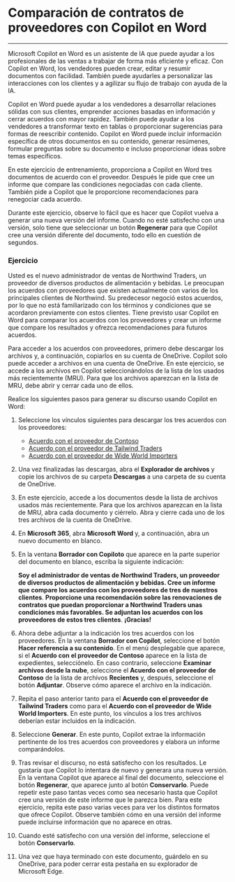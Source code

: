 
# Comparación de contratos de proveedores con Copilot en Word
---
Microsoft Copilot en Word es un asistente de IA que puede ayudar a los profesionales de las ventas a trabajar de forma más eficiente y eficaz. Con Copilot en Word, los vendedores pueden crear, editar y resumir documentos con facilidad. También puede ayudarles a personalizar las interacciones con los clientes y a agilizar su flujo de trabajo con ayuda de la IA.

Copilot en Word puede ayudar a los vendedores a desarrollar relaciones sólidas con sus clientes, emprender acciones basadas en información y cerrar acuerdos con mayor rapidez. También puede ayudar a los vendedores a transformar texto en tablas o proporcionar sugerencias para formas de reescribir contenido. Copilot en Word puede incluir información específica de otros documentos en su contenido, generar resúmenes, formular preguntas sobre su documento e incluso proporcionar ideas sobre temas específicos.

En este ejercicio de entrenamiento, proporciona a Copilot en Word tres documentos de acuerdo con el proveedor. Después le pide que cree un informe que compare las condiciones negociadas con cada cliente. También pide a Copilot que le proporcione recomendaciones para renegociar cada acuerdo.

Durante este ejercicio, observe lo fácil que es hacer que Copilot vuelva a generar una nueva versión del informe. Cuando no esté satisfecho con una versión, solo tiene que seleccionar un botón **Regenerar** para que Copilot cree una versión diferente del documento, todo ello en cuestión de segundos.

### Ejercicio

Usted es el nuevo administrador de ventas de Northwind Traders, un proveedor de diversos productos de alimentación y bebidas. Le preocupan los acuerdos con proveedores que existen actualmente con varios de los principales clientes de Northwind. Su predecesor negoció estos acuerdos, por lo que no está familiarizado con los términos y condiciones que se acordaron previamente con estos clientes. Tiene previsto usar Copilot en Word para comparar los acuerdos con los proveedores y crear un informe que compare los resultados y ofrezca recomendaciones para futuros acuerdos.

Para acceder a los acuerdos con proveedores, primero debe descargar los archivos y, a continuación, copiarlos en su cuenta de OneDrive. Copilot solo puede acceder a archivos en una cuenta de OneDrive. En este ejercicio, se accede a los archivos en Copilot seleccionándolos de la lista de los usados más recientemente (MRU). Para que los archivos aparezcan en la lista de MRU, debe abrir y cerrar cada uno de ellos.

Realice los siguientes pasos para generar su discurso usando Copilot en Word:

1.  Seleccione los vínculos siguientes para descargar los tres acuerdos con los proveedores:
     -  [Acuerdo con el proveedor de Contoso](https://edxinteractivepage.blob.core.windows.net/ms-4004/Contoso%20Supplier%20Agreement.docx)
     -  [Acuerdo con el proveedor de Tailwind Traders](https://edxinteractivepage.blob.core.windows.net/ms-4004/Tailwind%20Traders%20Supplier%20Agreement.docx)
     -  [Acuerdo con el proveedor de Wide World Importers](https://edxinteractivepage.blob.core.windows.net/ms-4004/Wide%20World%20Importers%20Supplier%20Agreement.docx)
2.  Una vez finalizadas las descargas, abra el **Explorador de archivos** y copie los archivos de su carpeta **Descargas** a una carpeta de su cuenta de OneDrive.
3.  En este ejercicio, accede a los documentos desde la lista de archivos usados más recientemente. Para que los archivos aparezcan en la lista de MRU, abra cada documento y ciérrelo. Abra y cierre cada uno de los tres archivos de la cuenta de OneDrive.
4.  En **Microsoft 365**, abra **Microsoft Word** y, a continuación, abra un nuevo documento en blanco.
5.  En la ventana **Borrador con Copiloto** que aparece en la parte superior del documento en blanco, escriba la siguiente indicación:
    
    **Soy el administrador de ventas de Northwind Traders, un proveedor de diversos productos de alimentación y bebidas. Cree un informe que compare los acuerdos con los proveedores de tres de nuestros clientes**. **Proporcione una recomendación sobre las renovaciones de contratos que puedan proporcionar a Northwind Traders unas condiciones más favorables. Se adjuntan los acuerdos con los proveedores de estos tres clientes**. **¡Gracias!** 
          
6.  Ahora debe adjuntar a la indicación los tres acuerdos con los proveedores. En la ventana **Borrador con Copilot**, seleccione el botón **Hacer referencia a su contenido**. En el menú desplegable que aparece, si el **Acuerdo con el proveedor de Contoso** aparece en la lista de expedientes, selecciónelo. En caso contrario, seleccione **Examinar archivos desde la nube**, seleccione el **Acuerdo con el proveedor de Contoso** de la lista de archivos **Recientes** y, después, seleccione el botón **Adjuntar**. Observe cómo aparece el archivo en la indicación.
7.  Repita el paso anterior tanto para el **Acuerdo con el proveedor de Tailwind Traders** como para el **Acuerdo con el proveedor de Wide World Importers**. En este punto, los vínculos a los tres archivos deberían estar incluidos en la indicación.
8.  Seleccione **Generar**. En este punto, Copilot extrae la información pertinente de los tres acuerdos con proveedores y elabora un informe comparándolos.
9.  Tras revisar el discurso, no está satisfecho con los resultados. Le gustaría que Copilot lo intentara de nuevo y generara una nueva versión. En la ventana Copilot que aparece al final del documento, seleccione el botón **Regenerar**, que aparece junto al botón **Conservarlo**. Puede repetir este paso tantas veces como sea necesario hasta que Copilot cree una versión de este informe que le parezca bien. Para este ejercicio, repita este paso varias veces para ver los distintos formatos que ofrece Copilot. Observe también cómo en una versión del informe puede incluirse información que no aparece en otras.
10. Cuando esté satisfecho con una versión del informe, seleccione el botón **Conservarlo**.
11. Una vez que haya terminado con este documento, guárdelo en su OneDrive, para poder cerrar esta pestaña en su explorador de Microsoft Edge.

